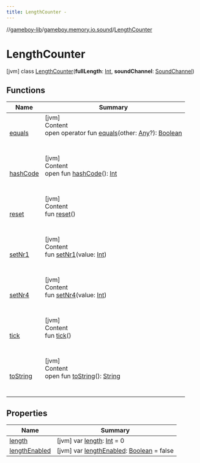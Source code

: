 ```yaml
---
title: LengthCounter -
---
```

//[gameboy-lib](../../index.md)/[gameboy.memory.io.sound](../index.md)/[LengthCounter](index.md)



# LengthCounter  
 [jvm] class [LengthCounter](index.md)(**fullLength**: [Int](https://kotlinlang.org/api/latest/jvm/stdlib/kotlin/-int/index.html), **soundChannel**: [SoundChannel](../-sound-channel/index.md))   


## Functions  
  
|  Name|  Summary| 
|---|---|
| <a name="kotlin/Any/equals/#kotlin.Any?/PointingToDeclaration/"></a>[equals](../../gameboy.utils/-log/index.md#%5Bkotlin%2FAny%2Fequals%2F%23kotlin.Any%3F%2FPointingToDeclaration%2F%5D%2FFunctions%2F456262920)| <a name="kotlin/Any/equals/#kotlin.Any?/PointingToDeclaration/"></a>[jvm]  <br>Content  <br>open operator fun [equals](../../gameboy.utils/-log/index.md#%5Bkotlin%2FAny%2Fequals%2F%23kotlin.Any%3F%2FPointingToDeclaration%2F%5D%2FFunctions%2F456262920)(other: [Any](https://kotlinlang.org/api/latest/jvm/stdlib/kotlin/-any/index.html)?): [Boolean](https://kotlinlang.org/api/latest/jvm/stdlib/kotlin/-boolean/index.html)  <br><br><br>
| <a name="kotlin/Any/hashCode/#/PointingToDeclaration/"></a>[hashCode](../../gameboy.utils/-log/index.md#%5Bkotlin%2FAny%2FhashCode%2F%23%2FPointingToDeclaration%2F%5D%2FFunctions%2F456262920)| <a name="kotlin/Any/hashCode/#/PointingToDeclaration/"></a>[jvm]  <br>Content  <br>open fun [hashCode](../../gameboy.utils/-log/index.md#%5Bkotlin%2FAny%2FhashCode%2F%23%2FPointingToDeclaration%2F%5D%2FFunctions%2F456262920)(): [Int](https://kotlinlang.org/api/latest/jvm/stdlib/kotlin/-int/index.html)  <br><br><br>
| <a name="gameboy.memory.io.sound/LengthCounter/reset/#/PointingToDeclaration/"></a>[reset](reset.md)| <a name="gameboy.memory.io.sound/LengthCounter/reset/#/PointingToDeclaration/"></a>[jvm]  <br>Content  <br>fun [reset](reset.md)()  <br><br><br>
| <a name="gameboy.memory.io.sound/LengthCounter/setNr1/#kotlin.Int/PointingToDeclaration/"></a>[setNr1](set-nr1.md)| <a name="gameboy.memory.io.sound/LengthCounter/setNr1/#kotlin.Int/PointingToDeclaration/"></a>[jvm]  <br>Content  <br>fun [setNr1](set-nr1.md)(value: [Int](https://kotlinlang.org/api/latest/jvm/stdlib/kotlin/-int/index.html))  <br><br><br>
| <a name="gameboy.memory.io.sound/LengthCounter/setNr4/#kotlin.Int/PointingToDeclaration/"></a>[setNr4](set-nr4.md)| <a name="gameboy.memory.io.sound/LengthCounter/setNr4/#kotlin.Int/PointingToDeclaration/"></a>[jvm]  <br>Content  <br>fun [setNr4](set-nr4.md)(value: [Int](https://kotlinlang.org/api/latest/jvm/stdlib/kotlin/-int/index.html))  <br><br><br>
| <a name="gameboy.memory.io.sound/LengthCounter/tick/#/PointingToDeclaration/"></a>[tick](tick.md)| <a name="gameboy.memory.io.sound/LengthCounter/tick/#/PointingToDeclaration/"></a>[jvm]  <br>Content  <br>fun [tick](tick.md)()  <br><br><br>
| <a name="kotlin/Any/toString/#/PointingToDeclaration/"></a>[toString](../../gameboy.utils/-log/index.md#%5Bkotlin%2FAny%2FtoString%2F%23%2FPointingToDeclaration%2F%5D%2FFunctions%2F456262920)| <a name="kotlin/Any/toString/#/PointingToDeclaration/"></a>[jvm]  <br>Content  <br>open fun [toString](../../gameboy.utils/-log/index.md#%5Bkotlin%2FAny%2FtoString%2F%23%2FPointingToDeclaration%2F%5D%2FFunctions%2F456262920)(): [String](https://kotlinlang.org/api/latest/jvm/stdlib/kotlin/-string/index.html)  <br><br><br>


## Properties  
  
|  Name|  Summary| 
|---|---|
| <a name="gameboy.memory.io.sound/LengthCounter/length/#/PointingToDeclaration/"></a>[length](length.md)| <a name="gameboy.memory.io.sound/LengthCounter/length/#/PointingToDeclaration/"></a> [jvm] var [length](length.md): [Int](https://kotlinlang.org/api/latest/jvm/stdlib/kotlin/-int/index.html) = 0   <br>
| <a name="gameboy.memory.io.sound/LengthCounter/lengthEnabled/#/PointingToDeclaration/"></a>[lengthEnabled](length-enabled.md)| <a name="gameboy.memory.io.sound/LengthCounter/lengthEnabled/#/PointingToDeclaration/"></a> [jvm] var [lengthEnabled](length-enabled.md): [Boolean](https://kotlinlang.org/api/latest/jvm/stdlib/kotlin/-boolean/index.html) = false   <br>

